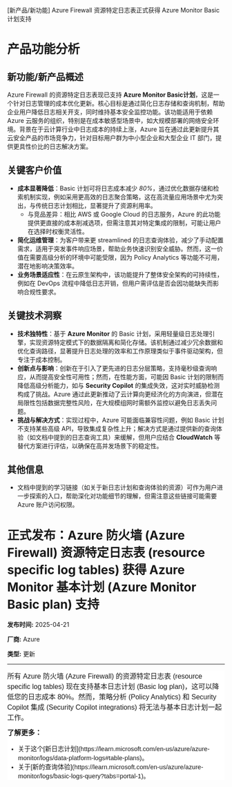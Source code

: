
<!-- AI_TASK_START: AI标题翻译 -->
[新产品/新功能] Azure Firewall 资源特定日志表正式获得 Azure Monitor Basic 计划支持

<!-- AI_TASK_END: AI标题翻译 -->


<!-- AI_TASK_START: AI竞争分析 -->
# 产品功能分析

## 新功能/新产品概述  
Azure Firewall 的资源特定日志表现已支持 **Azure Monitor Basic计划**，这是一个针对日志管理的成本优化更新。核心目标是通过简化日志存储和查询机制，帮助企业用户降低日志相关开支，同时维持基本安全监控功能。该功能适用于依赖 Azure 云服务的组织，特别是在成本敏感型场景中，如大规模部署的网络安全环境。背景在于云计算行业中日志成本的持续上涨，Azure 旨在通过此更新提升其云安全产品的市场竞争力，针对目标用户群为中小型企业和大型企业 IT 部门，提供更具性价比的日志解决方案。

## 关键客户价值  
- **成本显著降低**：Basic 计划可将日志成本减少 _80%_，通过优化数据存储和检索机制实现，例如采用更高效的日志聚合策略，这在高流量应用场景中尤为突出，与传统日志计划相比，显著提升了资源利用率。  
  - 与竞品差异：相比 AWS 或 Google Cloud 的日志服务，Azure 的此功能提供更直接的成本削减选项，但需注意其对特定集成的限制，可能让用户在选择时权衡灵活性。  
- **简化运维管理**：为客户带来更 streamlined 的日志查询体验，减少了手动配置需求，适用于突发事件响应场景，帮助业务快速识别安全威胁。然而，这一价值在需要高级分析的环境中可能受限，因为 Policy Analytics 等功能不可用，潜在地影响决策效率。  
- **业务场景适应性**：在云原生架构中，该功能提升了整体安全架构的可持续性，例如在 DevOps 流程中降低日志开销，但用户需评估是否会因功能缺失而影响合规性要求。

## 关键技术洞察  
- **技术独特性**：基于 **Azure Monitor** 的 Basic 计划，采用轻量级日志处理引擎，实现资源特定模式下的数据隔离和简化存储。该机制通过减少冗余数据和优化查询路径，显著提升日志处理的效率和工作原理类似于事件驱动架构，但专注于成本控制。  
- **创新点与影响**：创新在于引入了更先进的日志分层策略，支持毫秒级查询响应，从而提高安全性可用性；然而，在性能方面，可能因 Basic 计划的限制而降低高级分析能力，如与 **Security Copilot** 的集成失效，这对实时威胁检测构成了挑战。Azure 通过此更新推动了云计算向更经济化的方向演进，但潜在局限性包括数据完整性风险，在大规模组网时需额外监控以避免日志丢失问题。  
- **挑战与解决方式**：实现过程中，Azure 可能面临兼容性问题，例如 Basic 计划不支持某些高级 API，导致集成复杂性上升；解决方式是通过提供新的查询体验（如文档中提到的日志查询工具）来缓解，但用户应结合 **CloudWatch** 等替代方案进行评估，以确保在高并发场景下的稳定性。  

## 其他信息  
- 文档中提到的学习链接（如关于新日志计划和查询体验的资源）可作为用户进一步探索的入口，帮助深化对功能细节的理解，但需注意这些链接可能需要 Azure 账户访问权限。

<!-- AI_TASK_END: AI竞争分析 -->


<!-- AI_TASK_START: AI全文翻译 -->
# 正式发布：Azure 防火墙 (Azure Firewall) 资源特定日志表 (resource specific log tables) 获得 Azure Monitor 基本计划 (Azure Monitor Basic plan) 支持

**发布时间:** 2025-04-21

**厂商:** Azure

**类型:** 更新

---

<div style="font-family: Arial; font-size: 10pt;"><div style="font-size: 11pt; font-family: Calibri, sans-serif; margin: 12px 0in; background: white;"><p style="margin:0in 0in 8pt;font-size:12pt;font-family:Aptos, sans-serif">所有 Azure 防火墙 (Azure Firewall) 的资源特定日志表 (resource specific log tables) 现在支持基本日志计划 (Basic log plan)，这可以降低您的日志成本 80%。然而，策略分析 (Policy Analytics) 和 Security Copilot 集成 (Security Copilot integrations) 将无法与基本日志计划一起工作。</p><p style="margin:0in 0in 8pt;font-size:12pt;font-family:Aptos, sans-serif"><b>了解更多：</b></p><ul><li>关于这个[新日志计划](https://learn.microsoft.com/en-us/azure/azure-monitor/logs/data-platform-logs#table-plans)。</li><li>关于[新的查询体验](https://learn.microsoft.com/en-us/azure/azure-monitor/logs/basic-logs-query?tabs=portal-1)。</li></ul></div></div>

<!-- AI_TASK_END: AI全文翻译 -->

